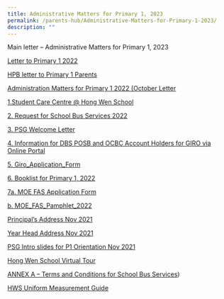 ```yaml
---
title: Administrative Matters for Primary 1, 2023
permalink: /parents-hub/Administrative-Matters-for-Primary-1-2023/
description: ""
---
```

Main letter – Administrative Matters for Primary 1, 2023


[Letter to Primary 1 2022](/files/Parents'%20Hub/Admin%20matters%20for%20pri%201/Letter-to-Primary-1-2022.pdf)

[HPB letter to Primary 1 Parents](/files/Parents'%20Hub/Admin%20matters%20for%20pri%201/HPB-letter-to-Primary-1-Parents.pdf)

[Administration Matters for Primary 1 2022 (October Letter](/files/Parents'%20Hub/Admin%20matters%20for%20pri%201/Administration-Matters-for-Primary-1-2022-October-Letter.pdf)

[1.Student Care Centre @ Hong Wen School](/files/Parents'%20Hub/Admin%20matters%20for%20pri%201/Student-Care-Centre-@-Hong-Wen-School.pdf)

[2. Request for School Bus Services 2022](https://go.gov.sg/requestforschoolbusservices2022)

[3\. PSG Welcome Letter](/files/Parents'%20Hub/Admin%20matters%20for%20pri%201/PSG-Welcome-Letter.pdf)

[4\. Information for DBS POSB and OCBC Account Holders for GIRO via Online Portal](/files/Parents'%20Hub/Admin%20matters%20for%20pri%201/1-Information-for-DBS-POSB-and-OCBC-Account-Holders-for-GIRO-via-Online-Portal.pdf)

[5\. Giro\_Application\_Form](/files/Parents'%20Hub/Admin%20matters%20for%20pri%201/2-Giro_application_form_oct-2021.pdf)

[6\. Booklist for Primary 1, 2022](/files/Parents'%20Hub/Admin%20matters%20for%20pri%201/3-Booklist-for-Primary-1-2022.pdf)

[7a. MOE FAS Application Form](/files/Parents'%20Hub/Admin%20matters%20for%20pri%201/4-MOE-FAS-Application-Form-Sep-21.pdf) 

[b. MOE\_FAS\_Pamphlet\_2022](/files/Parents'%20Hub/Admin%20matters%20for%20pri%201/4b-MOE_FAS_Pamphlet_2022.pdf)

[Principal’s Address Nov 2021](/files/Parents'%20Hub/Admin%20matters%20for%20pri%201/Principals-Address-Nov-2021.pdf)

[Year Head Address Nov 2021](/files/Parents'%20Hub/Admin%20matters%20for%20pri%201/Year-Head-Address-Nov-2021.pdf)

[PSG Intro slides for P1 Orientation Nov 2021](/files/Parents'%20Hub/Admin%20matters%20for%20pri%201/PSG-Intro-slides-for-P1-Orientation-Nov-2021.pdf)

[Hong Wen School Virtual Tour](https://youtu.be/Ohvidi-kUXI)

[ANNEX A – Terms and Conditions for School Bus Services](/files/Parents'%20Hub/Admin%20matters%20for%20pri%201/ANNEX-A-Terms-and-Conditions-for-School-Bus-Services.pdf))

[HWS Uniform Measurement Guide](/files/Parents'%20Hub/Admin%20matters%20for%20pri%201/HWS-Uniform-Measurement-Guide.pdf)
